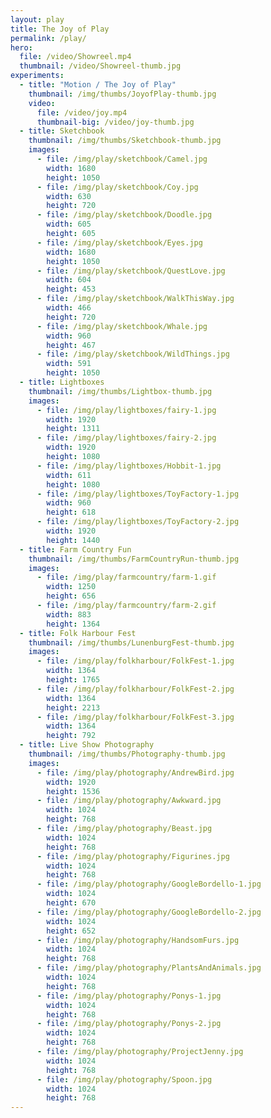 ```yaml
---
layout: play
title: The Joy of Play
permalink: /play/
hero:
  file: /video/Showreel.mp4
  thumbnail: /video/Showreel-thumb.jpg
experiments:
  - title: "Motion / The Joy of Play"
    thumbnail: /img/thumbs/JoyofPlay-thumb.jpg
    video:
      file: /video/joy.mp4
      thumbnail-big: /video/joy-thumb.jpg
  - title: Sketchbook
    thumbnail: /img/thumbs/Sketchbook-thumb.jpg
    images:
      - file: /img/play/sketchbook/Camel.jpg
        width: 1680
        height: 1050
      - file: /img/play/sketchbook/Coy.jpg
        width: 630
        height: 720
      - file: /img/play/sketchbook/Doodle.jpg
        width: 605
        height: 605
      - file: /img/play/sketchbook/Eyes.jpg
        width: 1680
        height: 1050
      - file: /img/play/sketchbook/QuestLove.jpg
        width: 604
        height: 453
      - file: /img/play/sketchbook/WalkThisWay.jpg
        width: 466
        height: 720
      - file: /img/play/sketchbook/Whale.jpg
        width: 960
        height: 467
      - file: /img/play/sketchbook/WildThings.jpg
        width: 591
        height: 1050
  - title: Lightboxes
    thumbnail: /img/thumbs/Lightbox-thumb.jpg
    images:
      - file: /img/play/lightboxes/fairy-1.jpg
        width: 1920
        height: 1311
      - file: /img/play/lightboxes/fairy-2.jpg
        width: 1920
        height: 1080
      - file: /img/play/lightboxes/Hobbit-1.jpg
        width: 611
        height: 1080
      - file: /img/play/lightboxes/ToyFactory-1.jpg
        width: 960
        height: 618
      - file: /img/play/lightboxes/ToyFactory-2.jpg
        width: 1920
        height: 1440
  - title: Farm Country Fun
    thumbnail: /img/thumbs/FarmCountryRun-thumb.jpg
    images:
      - file: /img/play/farmcountry/farm-1.gif
        width: 1250
        height: 656
      - file: /img/play/farmcountry/farm-2.gif
        width: 883
        height: 1364
  - title: Folk Harbour Fest
    thumbnail: /img/thumbs/LunenburgFest-thumb.jpg
    images:
      - file: /img/play/folkharbour/FolkFest-1.jpg
        width: 1364
        height: 1765
      - file: /img/play/folkharbour/FolkFest-2.jpg
        width: 1364
        height: 2213
      - file: /img/play/folkharbour/FolkFest-3.jpg
        width: 1364
        height: 792
  - title: Live Show Photography
    thumbnail: /img/thumbs/Photography-thumb.jpg
    images:
      - file: /img/play/photography/AndrewBird.jpg
        width: 1920
        height: 1536
      - file: /img/play/photography/Awkward.jpg
        width: 1024
        height: 768
      - file: /img/play/photography/Beast.jpg
        width: 1024
        height: 768
      - file: /img/play/photography/Figurines.jpg
        width: 1024
        height: 768
      - file: /img/play/photography/GoogleBordello-1.jpg
        width: 1024
        height: 670
      - file: /img/play/photography/GoogleBordello-2.jpg
        width: 1024
        height: 652
      - file: /img/play/photography/HandsomFurs.jpg
        width: 1024
        height: 768
      - file: /img/play/photography/PlantsAndAnimals.jpg
        width: 1024
        height: 768
      - file: /img/play/photography/Ponys-1.jpg
        width: 1024
        height: 768
      - file: /img/play/photography/Ponys-2.jpg
        width: 1024
        height: 768
      - file: /img/play/photography/ProjectJenny.jpg
        width: 1024
        height: 768
      - file: /img/play/photography/Spoon.jpg
        width: 1024
        height: 768
---
```

